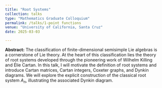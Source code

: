 ```yaml
---
title: "Root Systems"
collection: talks
type: "Mathematics Graduate Colloquium"
permalink: /talks/1-point functions
venue: "University of California, Santa Cruz"
date: 2025-03-03

---
```


**Abstract:**
The classification of finite-dimensional semisimple Lie algebras is a cornerstone of Lie theory. At the heart of this classification lies the theory of root systems developed through the pioneering work of Wilhelm Killing and Élie Cartan. In this talk, I will motivate the definition of root systems and introduce Cartan matrices, Cartan integers, Coxeter graphs, and Dynkin diagrams. We will explore the explicit construction of the classical root system $A_n$, illustrating the associated Dynkin diagram.